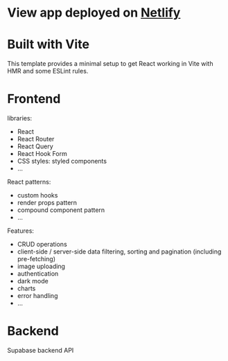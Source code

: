 # View app deployed on [Netlify](https://cheerful-snickerdoodle-071150.netlify.app)

# Built with Vite
This template provides a minimal setup to get React working in Vite with HMR and some ESLint rules.

# Frontend
libraries: 
- React
- React Router
- React Query
- React Hook Form
- CSS styles: styled components
- ...

React patterns:
- custom hooks
- render props pattern
- compound component pattern
- ...

Features:
- CRUD operations
- client-side / server-side data filtering, sorting and pagination (including pre-fetching)
- image uploading
- authentication
- dark mode
- charts
- error handling
- ...

# Backend
Supabase backend API
